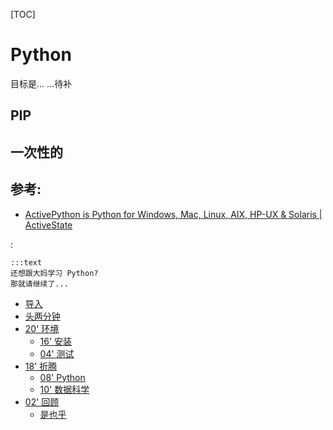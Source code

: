 [TOC]

# Python

目标是...
...待补

## PIP

## 一次性的


## 参考:
- [ActivePython is Python for Windows, Mac, Linux, AIX, HP-UX & Solaris | ActiveState](http://www.activestate.com/activepython)


:

    :::text
    还想跟大妈学习 Python?
    那就请继续了...



* [导入](min-loading.md)
* [头两分钟](min-0-2.md)
* [20' 环境](min-2-22.md)
    - [16' 安装](min-2-18.md)
    - [04' 测试](min-18-22.md)
* [18' 折腾](min-22-40.md)
    - [08' Python](min-22-30.md)
    - [10' 数据科学](min-30-40.md)
* [02' 回顾](min-40-42.md)
    - [是也乎](min-plus.md)


